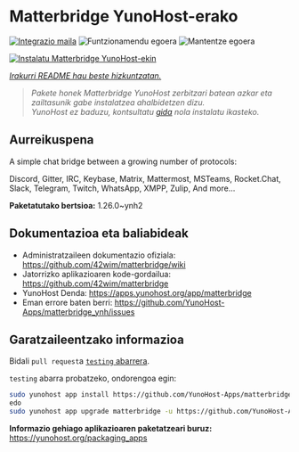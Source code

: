 <!--
Ohart ongi: README hau automatikoki sortu da <https://github.com/YunoHost/apps/tree/master/tools/readme_generator>ri esker
EZ editatu eskuz.
-->

# Matterbridge YunoHost-erako

[![Integrazio maila](https://dash.yunohost.org/integration/matterbridge.svg)](https://ci-apps.yunohost.org/ci/apps/matterbridge/) ![Funtzionamendu egoera](https://ci-apps.yunohost.org/ci/badges/matterbridge.status.svg) ![Mantentze egoera](https://ci-apps.yunohost.org/ci/badges/matterbridge.maintain.svg)

[![Instalatu Matterbridge YunoHost-ekin](https://install-app.yunohost.org/install-with-yunohost.svg)](https://install-app.yunohost.org/?app=matterbridge)

*[Irakurri README hau beste hizkuntzatan.](./ALL_README.md)*

> *Pakete honek Matterbridge YunoHost zerbitzari batean azkar eta zailtasunik gabe instalatzea ahalbidetzen dizu.*  
> *YunoHost ez baduzu, kontsultatu [gida](https://yunohost.org/install) nola instalatu ikasteko.*

## Aurreikuspena

A simple chat bridge between a growing number of protocols:

Discord, Gitter, IRC, Keybase, Matrix, Mattermost, MSTeams, Rocket.Chat, Slack, Telegram, Twitch, WhatsApp, XMPP, Zulip, And more... 


**Paketatutako bertsioa:** 1.26.0~ynh2
## Dokumentazioa eta baliabideak

- Administratzaileen dokumentazio ofiziala: <https://github.com/42wim/matterbridge/wiki>
- Jatorrizko aplikazioaren kode-gordailua: <https://github.com/42wim/matterbridge>
- YunoHost Denda: <https://apps.yunohost.org/app/matterbridge>
- Eman errore baten berri: <https://github.com/YunoHost-Apps/matterbridge_ynh/issues>

## Garatzaileentzako informazioa

Bidali `pull request`a [`testing` abarrera](https://github.com/YunoHost-Apps/matterbridge_ynh/tree/testing).

`testing` abarra probatzeko, ondorengoa egin:

```bash
sudo yunohost app install https://github.com/YunoHost-Apps/matterbridge_ynh/tree/testing --debug
edo
sudo yunohost app upgrade matterbridge -u https://github.com/YunoHost-Apps/matterbridge_ynh/tree/testing --debug
```

**Informazio gehiago aplikazioaren paketatzeari buruz:** <https://yunohost.org/packaging_apps>
